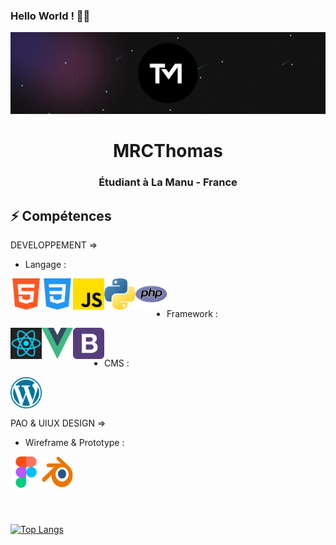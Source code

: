 ### Hello World ! 👋🏻
<div align="center">
    <img border-radius="15px" src="https://github.com/MRCThomas/MRCThomas/blob/main/Banner.svg">
</div>
<div align="center">
<h1>MRCThomas</h1>
<h3>Étudiant à La Manu - France</h3>
</div>

## ⚡ Compétences
DEVELOPPEMENT =>
- Langage :

<a href="https://developer.mozilla.org/fr/docs/Web/HTML"> <img align="left" src="https://github.com/MRCThomas/MRCThomas/blob/main/html-5.png" alt=”html” height ="50px" width ="50px"/></a>

<a href="https://developer.mozilla.org/fr/docs/Web/CSS/@document"> <img align="left" src="https://github.com/MRCThomas/MRCThomas/blob/main/css-3.png" alt=”css” height ="50px" width ="50px"/></a>

<a href="https://developer.mozilla.org/fr/docs/Web/JavaScript"> <img align="left" src="https://github.com/MRCThomas/MRCThomas/blob/main/js.png" alt=”javascript” height ="50px" width ="50px"/></a>

<a href="https://docs.python.org/3/"> <img align="left" src="https://github.com/MRCThomas/MRCThomas/blob/main/python.png" alt=”python” height ="50px" width ="50px"/></a>

<a href="https://www.php.net/docs.php"> <img align="left" src="https://github.com/MRCThomas/MRCThomas/blob/main/php.png" alt=”php” height ="50px" width ="50px"/></a>
</br></br>
- Framework :

<a href="https://fr.react.dev/"> <img align="left" src="https://github.com/MRCThomas/MRCThomas/blob/main/react-1-logo-svg-vector.svg" alt=”react” height ="50px" width ="50px"/></a>

<a href="https://vuejs.org/"> <img align="left" src="https://github.com/MRCThomas/MRCThomas/blob/main/vue.png" alt=”vuejs” height ="50px" width ="50px"/></a>

<a href="https://getbootstrap.com/"> <img align="left" src="https://github.com/MRCThomas/MRCThomas/blob/main/bootstrap-logo-vector.svg" alt=”bootstrap” height ="50px" width ="50px"/></a>
</br></br>
- CMS :

<a href="https://wordpress.com/"> <img align="left" src="https://github.com/MRCThomas/MRCThomas/blob/main/wordpress.png" alt=”wp” height ="50px" width ="50px"/></a>

</br></br></br>

PAO & UIUX DESIGN =>

- Wireframe & Prototype :

<a href="https://www.figma.com/fr/"> <img align="left" src="https://github.com/MRCThomas/MRCThomas/blob/main/figma.png" alt=”figma” height ="50px" width ="50px"/></a>

<a href="https://wordpress.com/"> <img align="left" src="https://github.com/MRCThomas/MRCThomas/blob/main/Blender_logo_no_text.svg" alt=”wp” height ="50px" width ="50px"/></a>

</br></br></br>
-
[![Top Langs](https://github-readme-stats.vercel.app/api/top-langs/?username=MRCThomas&layout=compact)](https://github.com/MRCThomas)
<!--
**MRCThomas/MRCThomas** is a ✨ _special_ ✨ repository because its `README.md` (this file) appears on your GitHub profile.

Here are some ideas to get you started:

- 🔭 I’m currently working on ...
- 🌱 I’m currently learning ...
- 👯 I’m looking to collaborate on ...
- 🤔 I’m looking for help with ...
- 💬 Ask me about ...
- 📫 How to reach me: ...
- 😄 Pronouns: ...
- ⚡ Fun fact: ...
-->
